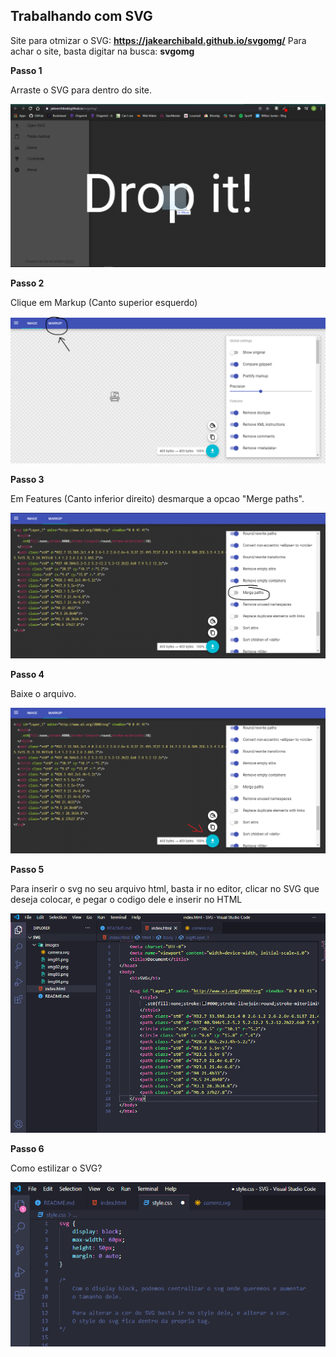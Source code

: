 ## Trabalhando com SVG

Site para otmizar o SVG: **https://jakearchibald.github.io/svgomg/**
Para achar o site, basta digitar na busca: **svgomg**

**Passo 1**

Arraste o SVG para dentro do site.

<img src="https://github.com/NatanaelSaymon/code-drops/blob/master/SVG/images/img01.png?raw=true">

**Passo 2**

Clique em Markup (Canto superior esquerdo)

<img src="https://github.com/NatanaelSaymon/code-drops/blob/master/SVG/images/img02.png?raw=true">

**Passo 3**

Em Features (Canto inferior direito) desmarque a opcao "Merge paths".

<img src="https://github.com/NatanaelSaymon/code-drops/blob/master/SVG/images/img03.png?raw=true">

**Passo 4**

Baixe o arquivo.

<img src="https://github.com/NatanaelSaymon/code-drops/blob/master/SVG/images/img04.png?raw=true">

**Passo 5**

Para inserir o svg no seu arquivo html, basta ir no editor, clicar no SVG que deseja colocar, e pegar o codigo dele e inserir no HTML

<img src="https://github.com/NatanaelSaymon/code-drops/blob/master/SVG/images/img05.png?raw=true">

**Passo 6**

Como estilizar o SVG?

<img src="https://github.com/NatanaelSaymon/code-drops/blob/master/SVG/images/img06.png?raw=true">
